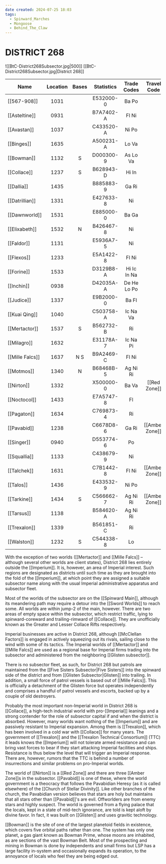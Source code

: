 ```yaml
---
date created: 2024-07-25 18:03
tags:
  - Spinward_Marches
  - Mongoose
  - Behind_The_Claw
---
```

# DISTRICT 268 

![[BtC-District268Subsector.jpg|500]]
[[BtC-District268Subsector.jpg|District 268]]

|Name| Location| Bases| Statistics| Trade Codes| Travel Code| Allegiance| Gas Giants|
|--|:-:|:-:|:-:|:-:|:-:|:-:|:-:|
| [[567-908]] | 1031 |  |E532000-0|  Ba Po |
| [[Asteltine]]| 0931 | | B7A7402-A  |  Fl Ni |
| [[Avastan]]| 1037 | | C433520-A  |  Ni Po | | | G |
| [[Binges]]| 1635 | | A500231-A  |  Lo Va |
| [[Bowman]] | 1132 |  S|  D000300-9| As Lo Va | | | G |
| [[Collace]] | 1237 |  S|  B628943-D| Hi In | | | G |
| [[Dallia]]| 1435 | | B885883-9  |  Ga Ri |
| [[Datrillian]]| 1331 | | E427633-8  |  Ni | | | G |
| [[Dawnworld]]| 1531 | | E885000-0  |  Ba Ga | | | G |
| [[Elixabeth]] | 1532 |  N|  B426467-8| Ni | | | G |
| [[Faldor]]| 1131 | | E5936A7-5  |  Ni |
| [[Flexos]]| 1233 | | E5A1422-8  |  Fl Ni |
| [[Forine]]| 1533 | | D3129B8-A  |  Hi Ic In Na |
| [[Inchin]]| 0938 | | D42035A-A  |  De He Lo Po | | | G |
| [[Judice]]| 1337 | | E9B2000-0  |  Ba Fl | | | G |
| [[Kuai Qing]] | 1040 |  |C503758-A|  Ic Na Va |
| [[Mertactor]] | 1537 |  S|  B562732-B| Ri | | [[Imperium]] |
| [[Milagro]]| 1632 | | E31178A-7  |  Ic Na Pi |
| [[Mille Falcs]] | 1637 |  N S|  B9A2469-C| Fl Ni | | [[Imperium]] | G |
| [[Motmos]] | 1340 |  N|  B68468B-5| Ag Ni Ri |
| [[Nirton]]| 1332 | | X500000-0  |  Ba Va| [[Red Zone]]|| G |
| [[Noctocol]]| 1433 | | E7A5747-8  |  Fl | | | G |
| [[Pagaton]]| 1634 | | C769873-4  |  Ri | | | G |
| [[Pavabid]]| 1238 | | C6678D8-6  |  Ga Ri|[[Amber Zone]]|| G |
| [[Singer]]| 0940 | | D553774-6  |  Po | | | G |
| [[Squallia]]| 1133 | | C438679-9  |  Ni |
| [[Talchek]]| 1631 | | C7B1442-8  |  Fl Ni |[[Amber Zone]]|| G |
| [[Talos]]| 1436 | | E433532-9  |  Ni Po |
| [[Tarkine]] | 1434 |  S|  C566662-7| Ag Ni Ri| [[Amber Zone]] | [[Imperium]] ||
| [[Tarsus]]| 1138 | | B584620-A  |  Ag Ni Ri | | [[Imperium]] | G |
| [[Trexalon]]| 1339 | | B561851-C  |  Ri | | | G |
| [[Walston]] | 1232 |  S|  C544338-8| Lo | | [[Imperium]] | G |

With the exception of two worlds ([[Mertactor]] and [[Mille Falcs]] – although several other worlds are client states), District 268 lies entirely outside the [[Imperium]]. It is, however, an area of Imperial interest. Such regions are designated as districts until such time as they are brought into the fold of the [[Imperium]], at which point they are assigned a suitable subsector name along with the usual Imperial administrative apparatus and subsector fleet.

Most of the worlds of the subsector are on the [[Spinward Main]], although its meandering path may require a detour into the [[Sword Worlds]] to reach some. All worlds are within jump-2 of the main, however. There are two areas of empty space within the subsector, which restrict traffic, lying to spinward-coreward and trailing-rimward of [[Collace]]. They are unofficially known as the Greater and Lesser Collace Rifts respectively.

Imperial businesses are active in District 268, although [[McClellan Factors]] is engaged in actively squeezing out its rivals, sailing close to the wind with some of its tactics. The Imperial worlds of [[Mertactor]] and [[Mille Falcs]] are used as a regional base for Imperial firms trading into the subsector and administered from the neighboring [[Glisten subsector]].

There is no subsector fleet, as such, for District 268 but patrols are maintained from the [[Five Sisters Subsector|Five Sisters]] into the spinward side of the district and from [[Glisten Subsector|Glisten]] into trailing. In addition, a small force of patrol vessels is based out of [[Mille Falcs]]. This is officially a detachment of the Glisten force but operates independently and comprises a handful of patrol vessels and escorts, backed up by a couple of old destroyers.

Probably the most important non-Imperial world in District 268 is [[Collace]], a high-tech industrial world with pro-[[Imperial]] leanings and a strong contender for the role of subsector capital if and when the district is absorbed. However, many worlds want nothing of the [[Imperium]] and are passively resistant to Imperial expansion. Among them is [[Trexalon]], which has been involved in a cold war with [[Collace]] for many years. The government of [[Trexalon]] and the [[Trexalon Technical Consortium]] (TTC) it leads knows the [[Imperium]] will not tolerate armed resistance and can bring vast forces to bear if they start attacking Imperial facilities and ships.  Resistance is thus below the level that will trigger an Imperial response. There are, however, rumors that the TTC is behind a number of insurrections and similar problems on pro-Imperial worlds.

The world of [[Nirton]] is a [[Red Zone]] and there are three [[Amber Zone]]s in the subsector. [[Pavabid]] is one of these, where the world government is a theocracy that follows the Pavabidian Heresy (as it is called elsewhere) of the [[Church of Stellar Divinity]]. Like other branches of the church, the Pavabidian version believes that stars are holy but maintains that all stars other than [[Pavabid]]'s are evil. Offworlders are from enemy stars and highly suspect. The world is governed from a flying palace that the locals, kept in a state of mid-tech ignorance, are told is kept aloft by divine favor. In fact, it was built on [[Glisten]] and uses gravitic technology.

[[Bowman]] is the site of one of the largest planetoid fields in existence, which covers five orbital paths rather than one. The system has only one planet, a gas giant known as Bowman Prime, whose moons are inhabited, as are sections of the vast Bowman Belt. Most of the prospecting and mining in Bowman is done by independents and small firms but LSP has a large facility in-system and occasionally expands its operation, to the annoyance of locals who feel they are being edged out.